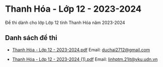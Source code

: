 # Thanh Hóa - Lớp 12 - 2023-2024

Đề thi dành cho lớp Lớp 12 tỉnh Thanh Hóa năm 2023-2024

## Danh sách đề thi

- [Thanh Hóa - Lớp 12 - 2023-2024.pdf](Thanh%20Hóa%20-%20Lớp%2012%20-%202023-2024.pdf)
Email: duchai2712@gmail.com

- [Thanh Hóa - Lớp 12 - 2023-2024 (1).pdf](Thanh%20Hóa%20-%20Lớp%2012%20-%202023-2024%20(1).pdf)
Email: linhptm.21it@vku.udn.vn

